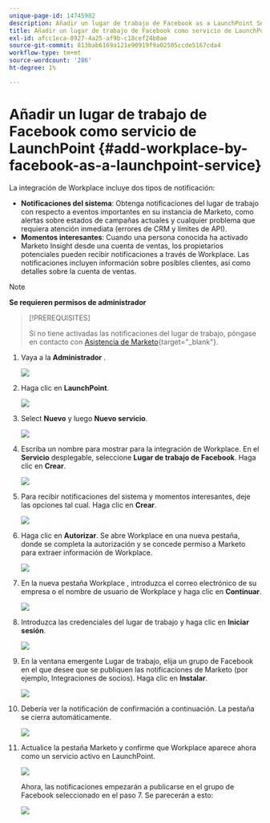 ```yaml
---
unique-page-id: 14745982
description: Añadir un lugar de trabajo de Facebook as a LaunchPoint Service - Marketo Docs - Documentación del producto
title: Añadir un lugar de trabajo de Facebook como servicio de LaunchPoint
exl-id: afcc1eca-8927-4a25-af9b-c18cef24b0ae
source-git-commit: 813bab6169a121e90919f9a02505ccde5167cda4
workflow-type: tm+mt
source-wordcount: '286'
ht-degree: 1%

---
```


# Añadir un lugar de trabajo de Facebook como servicio de LaunchPoint {#add-workplace-by-facebook-as-a-launchpoint-service}

La integración de Workplace incluye dos tipos de notificación:

* **Notificaciones del sistema**: Obtenga notificaciones del lugar de trabajo con respecto a eventos importantes en su instancia de Marketo, como alertas sobre estados de campañas actuales y cualquier problema que requiera atención inmediata (errores de CRM y límites de API).
* **Momentos interesantes**: Cuando una persona conocida ha activado Marketo Insight desde una cuenta de ventas, los propietarios potenciales pueden recibir notificaciones a través de Workplace. Las notificaciones incluyen información sobre posibles clientes, así como detalles sobre la cuenta de ventas.

>[!NOTE]
>
>**Se requieren permisos de administrador**

>[!PREREQUISITES]
>
>Si no tiene activadas las notificaciones del lugar de trabajo, póngase en contacto con [Asistencia de Marketo](https://nation.marketo.com/t5/Support/ct-p/Support){target=&quot;_blank&quot;}.

1. Vaya a la **Administrador** .

   ![](assets/add-workplace-by-facebook-as-a-launchpoint-service-1.png)

1. Haga clic en **LaunchPoint**.

   ![](assets/add-workplace-by-facebook-as-a-launchpoint-service-2.png)

1. Select **Nuevo** y luego **Nuevo servicio**.

   ![](assets/add-workplace-by-facebook-as-a-launchpoint-service-3.png)

1. Escriba un nombre para mostrar para la integración de Workplace. En el **Servicio** desplegable, seleccione **Lugar de trabajo de Facebook**. Haga clic en **Crear**.

   ![](assets/add-workplace-by-facebook-as-a-launchpoint-service-4.png)

1. Para recibir notificaciones del sistema y momentos interesantes, deje las opciones tal cual. Haga clic en **Crear**.

   ![](assets/add-workplace-by-facebook-as-a-launchpoint-service-5.png)

1. Haga clic en **Autorizar**. Se abre Workplace en una nueva pestaña, donde se completa la autorización y se concede permiso a Marketo para extraer información de Workplace.

   ![](assets/add-workplace-by-facebook-as-a-launchpoint-service-6.png)

1. En la nueva pestaña Workplace , introduzca el correo electrónico de su empresa o el nombre de usuario de Workplace y haga clic en **Continuar**.

   ![](assets/add-workplace-by-facebook-as-a-launchpoint-service-7.png)

1. Introduzca las credenciales del lugar de trabajo y haga clic en **Iniciar sesión**.

   ![](assets/add-workplace-by-facebook-as-a-launchpoint-service-8.png)

1. En la ventana emergente Lugar de trabajo, elija un grupo de Facebook en el que desee que se publiquen las notificaciones de Marketo (por ejemplo, Integraciones de socios). Haga clic en **Instalar**.

   ![](assets/add-workplace-by-facebook-as-a-launchpoint-service-9.png)

1. Debería ver la notificación de confirmación a continuación. La pestaña se cierra automáticamente.

   ![](assets/add-workplace-by-facebook-as-a-launchpoint-service-10.png)

1. Actualice la pestaña Marketo y confirme que Workplace aparece ahora como un servicio activo en LaunchPoint.

   ![](assets/add-workplace-by-facebook-as-a-launchpoint-service-11.png)

   Ahora, las notificaciones empezarán a publicarse en el grupo de Facebook seleccionado en el paso 7. Se parecerán a esto:

   ![](assets/add-workplace-by-facebook-as-a-launchpoint-service-12.png)
